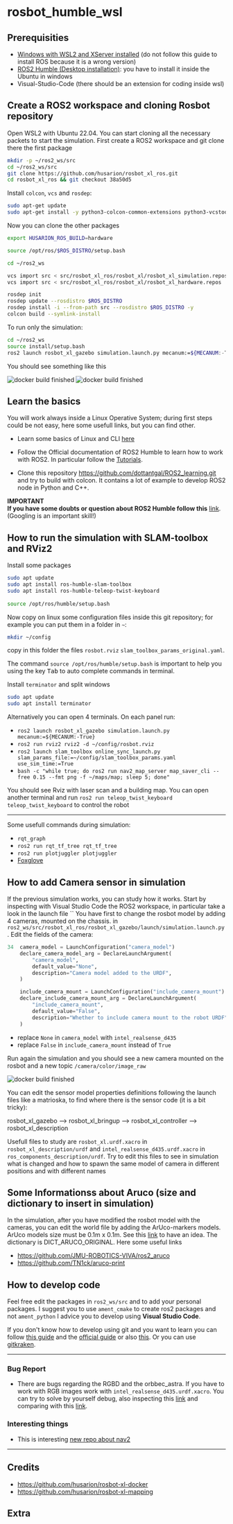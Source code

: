 # rosbot_humble_wsl

## Prerequisities
- [Windows with WSL2 and XServer installed](https://jackkawell.wordpress.com/2020/06/12/ros-wsl2/) (do not follow this guide to install ROS because it is a wrong version)
- [ROS2 Humble (Desktop installation)](https://docs.ros.org/en/humble/Installation/Ubuntu-Install-Debians.html): you have to install it inside the Ubuntu in windows
- Visual-Studio-Code (there should be an extension for coding inside wsl)

## Create a ROS2 workspace and cloning Rosbot repository

Open WSL2 with Ubuntu 22.04. 
You can start cloning all the necessary packets to start the simulation.
First create a ROS2 workspace and git clone there the first package

```bash
mkdir -p ~/ros2_ws/src
cd ~/ros2_ws/src
git clone https://github.com/husarion/rosbot_xl_ros.git 
cd rosbot_xl_ros && git checkout 38a50d5
```

Install `colcon`, `vcs` and `rosdep`:

```bash
sudo apt-get update
sudo apt-get install -y python3-colcon-common-extensions python3-vcstool python3-rosdep
```

Now you can clone the other packages
```bash
export HUSARION_ROS_BUILD=hardware

source /opt/ros/$ROS_DISTRO/setup.bash

cd ~/ros2_ws

vcs import src < src/rosbot_xl_ros/rosbot_xl/rosbot_xl_simulation.repos
vcs import src < src/rosbot_xl_ros/rosbot_xl/rosbot_xl_hardware.repos

rosdep init
rosdep update --rosdistro $ROS_DISTRO
rosdep install -i --from-path src --rosdistro $ROS_DISTRO -y
colcon build --symlink-install
```

To run only the simulation:
```bash
cd ~/ros2_ws
source install/setup.bash
ros2 launch rosbot_xl_gazebo simulation.launch.py mecanum:=${MECANUM:-True}
```
 You should see something like this

![docker build finished](docs/img/sim_run1.png "docker build finished")
![docker build finished](docs/img/sim_run2.png "docker build finished")


## Learn the basics

You will work always inside a Linux Operative System; during first steps could be not easy, here some usefull links, but you can find other. 

* Learn some basics of Linux and CLI [here](https://www.google.com/url?sa=t&rct=j&q=&esrc=s&source=web&cd=&cad=rja&uact=8&ved=2ahUKEwie0cvp-I__AhXfYPEDHWmnBbkQFnoECAgQAQ&url=https%3A%2F%2Fwww.hostinger.com%2Ftutorials%2Flinux-commands&usg=AOvVaw3bFDUJzKp0g8pigSuQhZ4d)

* Follow the Official documentation of ROS2 Humble to learn how to work with ROS2. In particular follow the [Tutorials](https://docs.ros.org/en/humble/Tutorials.html).

* Clone this repository https://github.com/dottantgal/ROS2_learning.git and try to build with colcon. It contains a lot of example to develop ROS2 node in Python and C++.

**IMPORTANT**\
**If you have some doubts or question about ROS2 Humble follow this** [link](https://letmegooglethat.com/?q=ros2+humble+documentation).
(Googling is an important skill!)

<!-- if you have problems you have to set the ssh key associated with your github account. [This](https://docs.github.com/en/authentication/connecting-to-github-with-ssh/generating-a-new-ssh-key-and-adding-it-to-the-ssh-agent) is a possible way to set key. -->

## How to run the simulation with SLAM-toolbox and RViz2

Install some packages
```bash
sudo apt update
sudo apt install ros-humble-slam-toolbox
sudo apt install ros-humble-teleop-twist-keyboard
 
source /opt/ros/humble/setup.bash
```
Now copy on linux some configuration files inside this git repository; for example you can put them in a folder in `~`:

```bash
mkdir ~/config
```
copy in this folder the files `rosbot.rviz` `slam_toolbox_params_original.yaml`.

The command `source /opt/ros/humble/setup.bash` is important to help you using the key <kbd>Tab</kbd> to auto complete commands in terminal.

Install `terminator` and split windows

```bash
sudo apt update
sudo apt install terminator
```

Alternatively you can open 4 terminals. On each panel run:
- `ros2 launch rosbot_xl_gazebo simulation.launch.py mecanum:=${MECANUM:-True}`
- `ros2 run rviz2 rviz2 -d ~/config/rosbot.rviz`
- `ros2 launch slam_toolbox online_sync_launch.py slam_params_file:=~/config/slam_toolbox_params.yaml use_sim_time:=True`
- `bash -c "while true; do ros2 run nav2_map_server map_saver_cli --free 0.15 --fmt png -f ~/maps/map; sleep 5; done"`

You should see Rviz with laser scan and a building map. You can open another terminal and run `ros2 run teleop_twist_keyboard teleop_twist_keyboard` to control the robot

---

Some usefull commands during simulation:
- `rqt_graph`
- `ros2 run rqt_tf_tree rqt_tf_tree`
- `ros2 run plotjuggler plotjuggler`
- [Foxglove](https://docs.ros.org/en/humble/How-To-Guides/Visualizing-ROS-2-Data-With-Foxglove-Studio.html)

## How to add Camera sensor in simulation

If the previous simulation works, you can study how it works. Start by inspecting with Visual Studio Code the ROS2 workspace, in particular take a look in the launch file ``
You have first to change the rosbot model by adding 4 cameras, mounted on the chassis.
in `ros2_ws/src/rosbot_xl_ros/rosbot_xl_gazebo/launch/simulation.launch.py`. Edit the fields of the camera:

```python
34  camera_model = LaunchConfiguration("camera_model")
    declare_camera_model_arg = DeclareLaunchArgument(
        "camera_model",
        default_value="None",
        description="Camera model added to the URDF",
    )

    include_camera_mount = LaunchConfiguration("include_camera_mount")
    declare_include_camera_mount_arg = DeclareLaunchArgument(
        "include_camera_mount",
        default_value="False",
        description="Whether to include camera mount to the robot URDF",
    )
```

- replace `None` in `camera_model` with `intel_realsense_d435`
- replace `False` in `include_camera_mount` instead of `True`

Run again the simulation and you should see a new camera mounted on the rosbot and a new topic `/camera/color/image_raw`

![docker build finished](docs/img/camera.png "docker build finished")

You can edit the sensor model properties definitions following the launch files like a matrioska, to find where there is the sensor code (it is a bit tricky):

rosbot_xl_gazebo --> rosbot_xl_bringup --> rosbot_xl_controller --> rosbot_xl_description

Usefull files to study are `rosbot_xl.urdf.xacro` in `rosbot_xl_description/urdf` and `intel_realsense_d435.urdf.xacro` in `ros_components_description/urdf`. Try to edit this files to see in simulation what is changed and how to spawn the same model of camera in different positions and with different names

## Some Informationss about Aruco (size and dictionary to insert in simulation)

In the simulation, after you have modified the rosbot model with the cameras, you can edit the world file by adding the ArUco-markers models.
ArUco models size must be 0.1m x 0.1m. See this [link](tn1ck.github.io/aruco-print/) to have an idea. The dictionary is DICT_ARUCO_ORIGINAL. Here some useful links
- https://github.com/JMU-ROBOTICS-VIVA/ros2_aruco
- https://github.com/TN1ck/aruco-print

## How to develop code

Feel free edit the packages in `ros2_ws/src` and to add your personal packages. I suggest you to use `ament_cmake` to create ros2 packages and not `ament_python` I advice you to develop using **Visual Studio Code**.

If you don't know how to develop using git and you want to learn you can follow [this guide](https://learngitbranching.js.org/) and the [official guide](https://git-scm.com/docs/git-commit) or also [this](https://www.atlassian.com/git/tutorials/saving-changes/git-commit). Or you can use [gitkraken](https://www.gitkraken.com/).



---

### Bug Report
- There are bugs regarding the RGBD and the orbbec_astra. If you have to work with RGB images work with `intel_realsense_d435.urdf.xacro`. You can try to solve by yourself debug, also inspecting this [link](https://github.com/gazebosim/docs/blob/master/citadel/sensors.md) and comparing with this [link](https://github.com/gazebosim/ros_gz/tree/ros2/ros_gz_sim_demos).

### Interesting things

- This is interesting [new repo about nav2](https://github.com/husarion/navigation2-docker)

---

## Credits
- https://github.com/husarion/rosbot-xl-docker
- https://github.com/husarion/rosbot-xl-mapping

## Extra
<!-- ### You can try to recover the dockerfile from the docker image

[Reference Link](https://github.com/husarion/rosbot-xl-docker/blob/main/Dockerfile.simulation)

To inspect the image:

```bash
docker run --rm \
    -v /var/run/docker.sock:/var/run/docker.sock \
    alpine/dfimage husarion/rosbot-xl-gazebo:humble-0.3.0-20230204 -->
```
